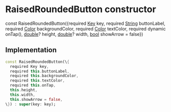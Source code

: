 


# RaisedRoundedButton constructor






const
RaisedRoundedButton(\{required [Key](https:api.flutter.dev/flutter/foundation/Key-class.html) key, required [String](https:api.flutter.dev/flutter/dart-core/String-class.html) buttonLabel, required [Color](https:api.flutter.dev/flutter/dart-ui/Color-class.html) backgroundColor, required [Color](https:api.flutter.dev/flutter/dart-ui/Color-class.html) textColor, required dynamic onTap(), [double](https:api.flutter.dev/flutter/dart-core/double-class.html)? height, [double](https:api.flutter.dev/flutter/dart-core/double-class.html)? width, [bool](https:api.flutter.dev/flutter/dart-core/bool-class.html) showArrow = false\})





## Implementation

```dart
const RaisedRoundedButton(\{
  required Key key,
  required this.buttonLabel,
  required this.backgroundColor,
  required this.textColor,
  required this.onTap,
  this.height,
  this.width,
  this.showArrow = false,
\}) : super(key: key);
```







